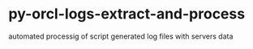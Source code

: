 # py-orcl-logs-extract-and-process

automated processig of script generated log files with servers data